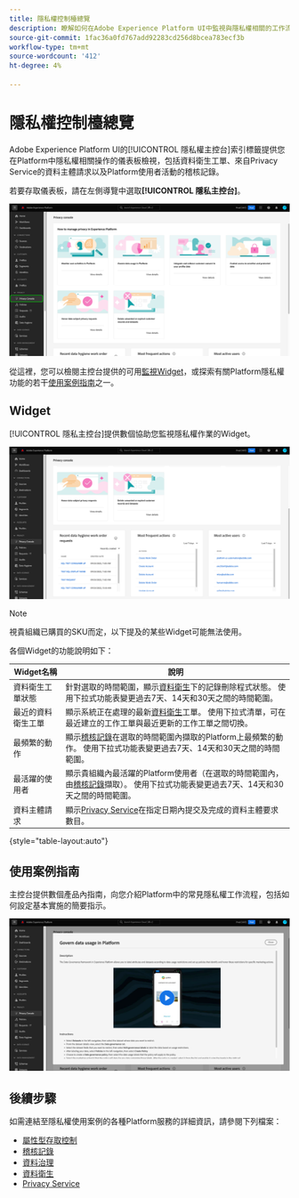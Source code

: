 ```yaml
---
title: 隱私權控制檯總覽
description: 瞭解如何在Adobe Experience Platform UI中監視與隱私權相關的工作流程。
source-git-commit: 1fac36a0fd767add92283cd256d8bcea783ecf3b
workflow-type: tm+mt
source-wordcount: '412'
ht-degree: 4%

---
```


# 隱私權控制檯總覽

Adobe Experience Platform UI的[!UICONTROL 隱私權主控台]索引標籤提供您在Platform中隱私權相關操作的儀表板檢視，包括資料衛生工單、來自Privacy Service的資料主體請求以及Platform使用者活動的稽核記錄。

若要存取儀表板，請在左側導覽中選取&#x200B;**[!UICONTROL 隱私主控台]**。

![影像顯示正在平台UI的左側導覽中選取[!UICONTROL 隱私主控台]](../images/governance-privacy-security/privacy-console/left-nav.png)

從這裡，您可以檢閱主控台提供的可用[監視Widget](#widgets)，或探索有關Platform隱私權功能的若干[使用案例指南](#use-case-guides)之一。

## Widget

[!UICONTROL 隱私主控台]提供數個協助您監視隱私權作業的Widget。

![影像顯示正在平台UI的左側導覽中選取[!UICONTROL 隱私主控台]](../images/governance-privacy-security/privacy-console/widgets.png)

>[!NOTE]
>
>視貴組織已購買的SKU而定，以下提及的某些Widget可能無法使用。

各個Widget的功能說明如下：

| Widget名稱 | 說明 |
| --- | --- |
| 資料衛生工單狀態 | 針對選取的時間範圍，顯示[資料衛生](../../hygiene/home.md)下的記錄刪除程式狀態。 使用下拉式功能表變更過去7天、14天和30天之間的時間範圍。 |
| 最近的資料衛生工單 | 顯示系統正在處理的最新[資料衛生](../../hygiene/home.md)工單。 使用下拉式清單，可在最近建立的工作工單與最近更新的工作工單之間切換。 |
| 最頻繁的動作 | 顯示[稽核記錄](./audit-logs/overview.md)在選取的時間範圍內擷取的Platform上最頻繁的動作。 使用下拉式功能表變更過去7天、14天和30天之間的時間範圍。 |
| 最活躍的使用者 | 顯示貴組織內最活躍的Platform使用者（在選取的時間範圍內，由[稽核記錄](./audit-logs/overview.md)擷取）。 使用下拉式功能表變更過去7天、14天和30天之間的時間範圍。 |
| 資料主體請求 | 顯示[Privacy Service](../../privacy-service/home.md)在指定日期內提交及完成的資料主體要求數目。 |

{style="table-layout:auto"}

## 使用案例指南

主控台提供數個產品內指南，向您介紹Platform中的常見隱私權工作流程，包括如何設定基本實施的簡要指示。

![影像顯示正在平台UI的左側導覽中選取[!UICONTROL 隱私主控台]](../images/governance-privacy-security/privacy-console/use-case-guide.png)

## 後續步驟

如需連結至隱私權使用案例的各種Platform服務的詳細資訊，請參閱下列檔案：

* [屬性型存取控制](../../access-control/abac/overview.md)
* [稽核記錄](./audit-logs/overview.md)
* [資料治理](../../data-governance/home.md)
* [資料衛生](../../hygiene/home.md)
* [Privacy Service](../../privacy-service/home.md)
